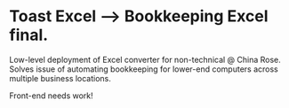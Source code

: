 # Toast Excel --> Bookkeeping Excel final.

Low-level deployment of Excel converter for non-technical @ China Rose. Solves issue of automating bookkeeping for lower-end computers across multiple business locations.

Front-end needs work!